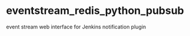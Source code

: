 eventstream_redis_python_pubsub
===============================

event stream web interface for Jenkins notification plugin
